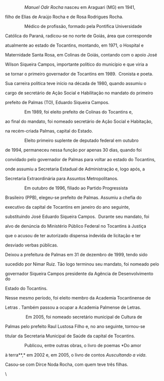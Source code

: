 

 



                *Manuel Odir Rocha* nasceu em Araguari (MG) em 1941,

filho de Elias de Araújo Rocha e de Rosa Rodrigues Rocha.



                Médico de profissão, formado pela Pontifica Universidade

Católica do Paraná, radicou-se no norte de Goiás, área que corresponde

atualmente ao estado de Tocantins, montando, em 1971, o Hospital e

Maternidade Santa Rosa, em Colinas de Goiás, contando com o apoio José

Wilson Siqueira Campos, importante político do município e que viria a

se tornar o primeiro governador de Tocantins em 1989.  Cronista e poeta.



Sua carreira política teve início na década de 1980, quando assumiu o

cargo de secretário de Ação Social e Habilitação no mandato do primeiro

prefeito de Palmas (TO), Eduardo Siqueira Campos.



                Em 1989, foi eleito prefeito de Colinas do Tocantins e,

ao final do mandato, foi nomeado secretário de Ação Social e Habitação,

na recém-criada Palmas, capital do Estado.



                Eleito primeiro suplente de deputado federal em outubro

de 1994, permaneceu nessa função por apenas 30 dias, quando foi

convidado pelo governador de Palmas para voltar ao estado do Tocantins,

onde assumiu a Secretaria Estadual de Administração e, logo após, a

Secretaria Extraordinária para Assuntos Metropolitanos.



                Em outubro de 1996, filiado ao Partido Progressista

Brasileiro (PPB), elegeu-se prefeito de Palmas. Assumiu a chefia do

executivo da capital de Tocantins em janeiro do ano seguinte,

substituindo José Eduardo Siqueira Campos.  Durante seu mandato, foi

alvo de denúncia do Ministério Público Federal no Tocantins à Justiça

que o acusou de ter autorizado dispensa indevida de licitação e ter

desviado verbas públicas.



Deixou a prefeitura de Palmas em 31 de dezembro de 1999, tendo sido

sucedido por Nimar Ruiz. Tão logo terminou seu mandato, foi nomeado pelo

governador Siqueira Campos presidente da Agência de Desenvolvimento do

Estado do Tocantins.



Nesse mesmo período, foi eleito membro da Academia Tocantinense de

Letras . Também passou a ocupar a Academia Palmense de Letras.



                 Em 2005, foi nomeado secretário municipal de Cultura de

Palmas pelo prefeito Raul Lustosa Filho e, no ano seguinte, tornou-se

titular da Secretaria Municipal de Saúde da capital de Tocantins. 



                Publicou, entre outras obras, o livro de poemas *Do amor

à terra**,* em 2002 e, em 2005, o livro de contos *Auscultando a vida*.



Casou-se com Dirce Noda Rocha, com quem teve três filhas.



\

